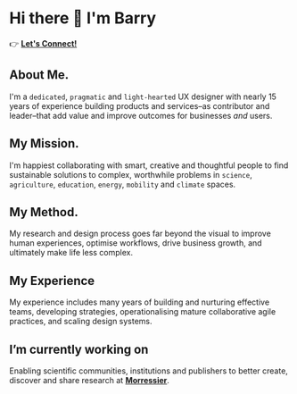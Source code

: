 # Hi there 👋 I'm Barry

👉 **[Let's Connect!](https://linktr.ee/barryprendergast)**

## About Me.

I'm a `dedicated`, `pragmatic` and `light-hearted` UX designer with nearly 15 years of experience building products and services–as contributor and leader–that add value and improve outcomes for businesses *and* users.

## My Mission. 

I'm happiest collaborating with smart, creative and thoughtful people to find sustainable solutions to complex, worthwhile problems in `science`, `agriculture`, `education`, `energy`, `mobility` and `climate` spaces.

## My Method.

My research and design process goes far beyond the visual to improve human experiences, optimise workflows, drive business growth, and ultimately make life less complex.

## My Experience

My experience includes many years of building and nurturing effective teams, developing strategies, operationalising mature collaborative agile practices, and scaling design systems.

## I’m currently working on

Enabling scientific communities, institutions and publishers to better create, discover and share research at **[Morressier](https://www.morressier.com/)**.
